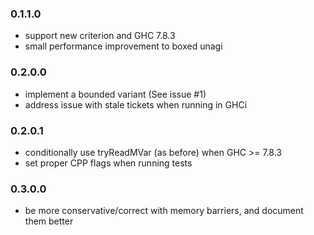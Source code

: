 ### 0.1.1.0

- support new criterion and GHC 7.8.3
- small performance improvement to boxed unagi

### 0.2.0.0

- implement a bounded variant (See issue #1)
- address issue with stale tickets when running in GHCi

### 0.2.0.1

- conditionally use tryReadMVar (as before) when GHC >= 7.8.3
- set proper CPP flags when running tests

### 0.3.0.0

- be more conservative/correct with memory barriers, and document them better
